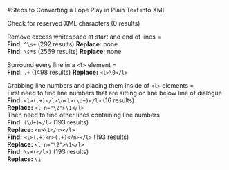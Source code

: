 #Steps to Converting a Lope Play in Plain Text into XML  
  
Check for reserved XML characters (0 results)  
  
Remove excess whitespace at start and end of lines =  
  **Find:** `^\s+` (292 results)     **Replace:** none  
  **Find:** `\s*$` (2569 results)    **Replace:** none  
  
Surround every line in a `<l>` element =  
  **Find:** `.+` (1498 results)     **Replace:** `<l>\0</l>`  
  
Grabbing line numbers and placing them inside of `<l>` elements =  
First need to find line numbers that are sitting on line below line of dialogue  
  **Find:** `<l>(.+)</l>\n<l>(\d+)</l>` (16 results)  
  **Replace:** `<l n="\2">\1</l>`  
Then need to find other lines containing line numbers  
  **Find:** `(\d+)</l>` (193 results)  
  **Replace:** `<n>\1</n></l>`  
  **Find:** `<l>(.+)<n>(.+)</n></l>` (193 results)  
  **Replace:** `<l n="\2">\1</l>`  
  **Find:** `\s+(</l>)` (193 results)  
  **Replace:** `\1`
  